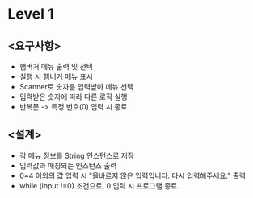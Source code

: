 # Level 1
## <요구사항>
- 햄버거 메뉴 출력 및 선택
- 실행 시 햄버거 메뉴 표시
- Scanner로 숫자를 입력받아 메뉴 선택
- 입력받은 숫자에 따라 다른 로직 실행
- 반복문 -> 특정 번호(0) 입력 시 종료
  
## <설계>
- 각 메뉴 정보를 String 인스턴스로 저장
- 입력값과 매칭되는 인스턴스 출력
- 0~4 이외의 값 입력 시 "올바르지 않은 입력입니다. 다시 입력해주세요." 출력
- while (input !=0) 조건으로, 0 입력 시 프로그램 종료.
